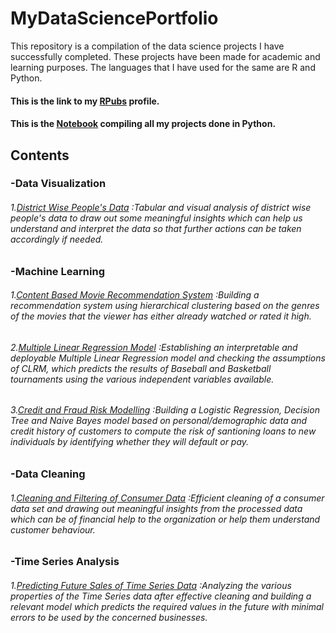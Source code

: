 # MyDataSciencePortfolio
This repository is a compilation of the data science projects I have successfully completed. These projects have been made for academic and learning purposes.
The languages that I have used for the same are R and Python.
#### This is the link to my [RPubs](https://rpubs.com/Salil_Suman_Meher) profile.
#### This is the [Notebook](https://github.com/SalilSuman/Python_Projects) compiling all my projects done in Python.
## Contents
###   -Data Visualization
###### 1.[District Wise People's Data](https://rpubs.com/Salil_Suman_Meher/639968) :Tabular and visual analysis of district wise people's data to draw out some meaningful insights which can help us understand and interpret the data so that further actions can be taken accordingly if needed.  
###   -Machine Learning
###### 1.[Content Based Movie Recommendation System](https://rpubs.com/Salil_Suman_Meher/641843) :Building a recommendation system using hierarchical clustering based on the genres of the movies that the viewer has either already watched or rated it high.
###### 2.[Multiple Linear Regression Model](https://rpubs.com/Salil_Suman_Meher/655560) :Establishing an interpretable and deployable Multiple Linear Regression model and checking the assumptions of CLRM, which predicts the results of Baseball and Basketball tournaments using the various independent variables available.
###### 3.[Credit and Fraud Risk Modelling](https://github.com/SalilSuman/Python_Projects/blob/main/Credit_Risk_Modelling.ipynb) :Building a Logistic Regression, Decision Tree and Naive Bayes model based on personal/demographic data and credit history of customers to compute the risk of santioning loans to new individuals by identifying whether they will default or pay. 
###   -Data Cleaning 
###### 1.[Cleaning and Filtering of Consumer Data](https://rpubs.com/Salil_Suman_Meher/652534) :Efficient cleaning of a consumer data set and drawing out meaningful insights from the processed data which can be of financial help to the organization or help them understand customer behaviour. 
###   -Time Series Analysis
###### 1.[Predicting Future Sales of Time Series Data](https://github.com/SalilSuman/Python_Projects/blob/main/Predicting_Future_Sales.ipynb) :Analyzing the various properties of the Time Series data after effective cleaning and building a relevant model which predicts the required values in the future with minimal errors to be used by the concerned businesses.  
